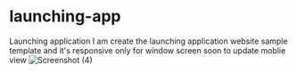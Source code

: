 # launching-app
Launching application
I am create the launching application website sample template and it's responsive only for window screen
soon to update moblie view
![Screenshot (4)](https://user-images.githubusercontent.com/56442417/71553041-ef15df80-29bc-11ea-96a8-30fb25209ceb.png)
